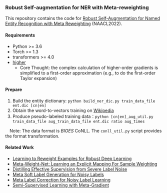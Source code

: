 ### Robust Self-augmentation for NER with Meta-reweighting

This repository contains the code for [Robust Self-Augmentation for Named Entity Recognition with Meta Reweighting](https://arxiv.org/pdf/2204.11406.pdf)  (NAACL2022).

#### Requirements
+ Python >= 3.6
+ Torch >= 1.3
+ transformers >= 4.0
+ [higher](https://github.com/facebookresearch/higher)
    + Core Thought: the complex calculation of higher-order gradients is simplified to a first-order approximation (e.g., to do the first-order Taylor expansion)

#### Prepare
 1. Build the entity dictionary: `python build_ner_dic.py train_data_file ent.dic [cn|en]`
 2. Obtain the word-to-vectors training on [Wikipedia](https://wikipedia2vec.github.io/wikipedia2vec/pretrained/)
 3. Produce pseudo-labeled training data：`python [cn|en]_aug_util.py train_data_file aug_train_data_file ent.dic ratio aug_times`
 
&ensp;&ensp;Note: The data format is *BIOES* CoNLL. The `conll_util.py` script provides the format transformation.

#### Related Work
- [Learning to Reweight Examples for Robust Deep Learning](https://proceedings.mlr.press/v80/ren18a/ren18a.pdf)
- [Meta-Weight-Net: Learning an Explicit Mapping For Sample Weighting](https://proceedings.neurips.cc/paper/2019/file/e58cc5ca94270acaceed13bc82dfedf7-Paper.pdf)
- [Distilling Effective Supervision from Severe Label Noise](https://data.vision.ee.ethz.ch/cvl/webvision/videos-slides-2020/papers/cvpr/P1/paper.pdf)
- [Meta Soft Label Generation for Noisy Labels](https://arxiv.org/pdf/2007.05836.pdf)
- [Meta Label Correction for Noisy Label Learning](https://ojs.aaai.org/index.php/AAAI/article/view/17319/17126)
- [Semi-Supervised Learning with Meta-Gradient](http://proceedings.mlr.press/v130/xiao21a/xiao21a.pdf)
